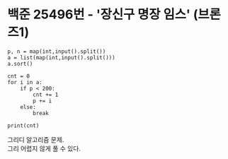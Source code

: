 # 백준 25496번 - '장신구 명장 임스' (브론즈1)

```
p, n = map(int,input().split())
a = list(map(int,input().split()))
a.sort()

cnt = 0
for i in a:
    if p < 200:
        cnt += 1
        p += i
    else:
        break

print(cnt)
```

그리디 알고리즘 문제.  
그리 어렵지 않게 풀 수 있다.  
